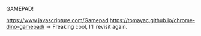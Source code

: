 GAMEPAD!

https://www.javascripture.com/Gamepad
https://tomayac.github.io/chrome-dino-gamepad/ -> Freaking cool, I'll revisit again. 

